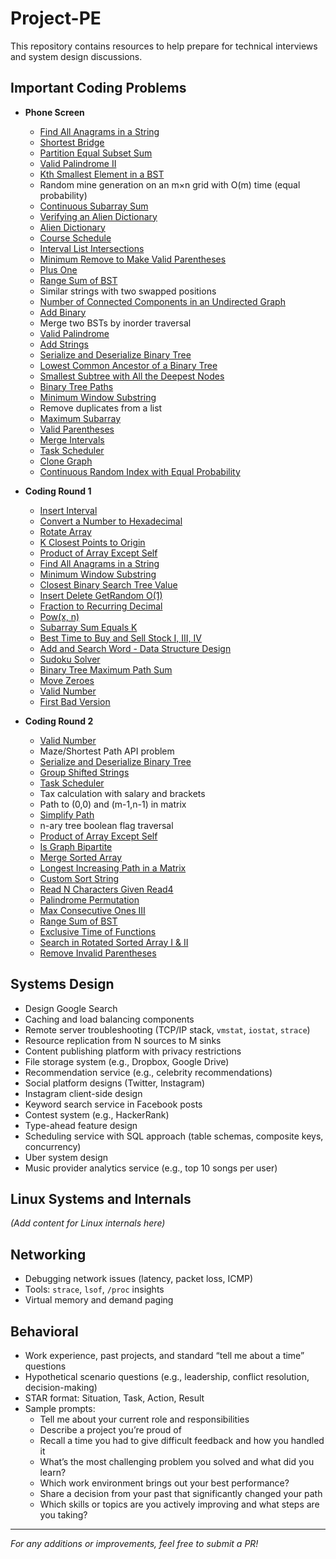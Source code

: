 # Project-PE

This repository contains resources to help prepare for technical interviews and system design discussions.

## Important Coding Problems

- **Phone Screen**
  - [Find All Anagrams in a String](https://leetcode.com/problems/find-all-anagrams-in-a-string/)
  - [Shortest Bridge](https://leetcode.com/problems/shortest-bridge/)
  - [Partition Equal Subset Sum](https://leetcode.com/problems/partition-equal-subset-sum/)
  - [Valid Palindrome II](https://leetcode.com/problems/valid-palindrome-ii/)
  - [Kth Smallest Element in a BST](https://leetcode.com/problems/kth-smallest-element-in-a-bst/)
  - Random mine generation on an m×n grid with O(m) time (equal probability)
  - [Continuous Subarray Sum](https://leetcode.com/problems/continuous-subarray-sum/)
  - [Verifying an Alien Dictionary](https://leetcode.com/problems/verifying-an-alien-dictionary/)
  - [Alien Dictionary](https://leetcode.com/problems/alien-dictionary/)
  - [Course Schedule](https://leetcode.com/problems/course-schedule/)
  - [Interval List Intersections](https://leetcode.com/problems/interval-list-intersections/)
  - [Minimum Remove to Make Valid Parentheses](https://leetcode.com/problems/minimum-remove-to-make-valid-parentheses/)
  - [Plus One](https://leetcode.com/problems/plus-one/)
  - [Range Sum of BST](https://leetcode.com/problems/range-sum-of-bst/)
  - Similar strings with two swapped positions
  - [Number of Connected Components in an Undirected Graph](https://leetcode.com/problems/number-of-connected-components-in-an-undirected-graph/)
  - [Add Binary](https://leetcode.com/problems/add-binary/)
  - Merge two BSTs by inorder traversal
  - [Valid Palindrome](https://leetcode.com/problems/valid-palindrome/)
  - [Add Strings](https://leetcode.com/problems/add-strings/)
  - [Serialize and Deserialize Binary Tree](https://leetcode.com/problems/serialize-and-deserialize-binary-tree/)
  - [Lowest Common Ancestor of a Binary Tree](https://leetcode.com/problems/lowest-common-ancestor-of-a-binary-tree/)
  - [Smallest Subtree with All the Deepest Nodes](https://leetcode.com/problems/smallest-subtree-with-all-the-deepest-nodes/)
  - [Binary Tree Paths](https://leetcode.com/problems/binary-tree-paths/)
  - [Minimum Window Substring](https://leetcode.com/problems/minimum-window-substring/)
  - Remove duplicates from a list
  - [Maximum Subarray](https://leetcode.com/problems/maximum-subarray/)
  - [Valid Parentheses](https://leetcode.com/problems/valid-parentheses/)
  - [Merge Intervals](https://leetcode.com/problems/merge-intervals/)
  - [Task Scheduler](https://leetcode.com/problems/task-scheduler/)
  - [Clone Graph](https://leetcode.com/problems/clone-graph/)
  - [Continuous Random Index with Equal Probability](https://www.***.org/find-index-maximum-occurring-element-equal-probability/)

- **Coding Round 1**
  - [Insert Interval](https://leetcode.com/problems/insert-interval/)
  - [Convert a Number to Hexadecimal](https://leetcode.com/problems/convert-a-number-to-hexadecimal/)
  - [Rotate Array](https://leetcode.com/problems/rotate-array/)
  - [K Closest Points to Origin](https://leetcode.com/problems/k-closest-points-to-origin/)
  - [Product of Array Except Self](https://leetcode.com/problems/product-of-array-except-self/)
  - [Find All Anagrams in a String](https://leetcode.com/problems/find-all-anagrams-in-a-string/)
  - [Minimum Window Substring](https://leetcode.com/problems/minimum-window-substring/)
  - [Closest Binary Search Tree Value](https://leetcode.com/problems/closest-binary-search-tree-value/)
  - [Insert Delete GetRandom O(1)](https://leetcode.com/problems/insert-delete-getrandom-o1/)
  - [Fraction to Recurring Decimal](https://leetcode.com/problems/fraction-to-recurring-decimal/)
  - [Pow(x, n)](https://leetcode.com/problems/powx-n/)
  - [Subarray Sum Equals K](https://leetcode.com/problems/subarray-sum-equals-k/)
  - [Best Time to Buy and Sell Stock I, III, IV](https://leetcode.com/problems/best-time-to-buy-and-sell-stock/)
  - [Add and Search Word - Data Structure Design](https://leetcode.com/problems/add-and-search-word-data-structure-design/)
  - [Sudoku Solver](https://leetcode.com/problems/sudoku-solver/)
  - [Binary Tree Maximum Path Sum](https://leetcode.com/problems/binary-tree-maximum-path-sum/)
  - [Move Zeroes](https://leetcode.com/problems/move-zeroes/)
  - [Valid Number](https://leetcode.com/problems/valid-number/)
  - [First Bad Version](https://leetcode.com/problems/first-bad-version/)

- **Coding Round 2**
  - [Valid Number](https://leetcode.com/problems/valid-number/)
  - Maze/Shortest Path API problem
  - [Serialize and Deserialize Binary Tree](https://leetcode.com/problems/serialize-and-deserialize-binary-tree/)
  - [Group Shifted Strings](https://leetcode.com/problems/group-shifted-strings/)
  - [Task Scheduler](https://leetcode.com/problems/task-scheduler/)
  - Tax calculation with salary and brackets
  - Path to (0,0) and (m-1,n-1) in matrix
  - [Simplify Path](https://leetcode.com/problems/simplify-path/)
  - n-ary tree boolean flag traversal
  - [Product of Array Except Self](https://leetcode.com/problems/product-of-array-except-self/)
  - [Is Graph Bipartite](https://leetcode.com/problems/is-graph-bipartite/)
  - [Merge Sorted Array](https://leetcode.com/problems/merge-sorted-array/)
  - [Longest Increasing Path in a Matrix](https://leetcode.com/problems/longest-increasing-path-in-a-matrix/)
  - [Custom Sort String](https://leetcode.com/problems/custom-sort-string/)
  - [Read N Characters Given Read4](https://leetcode.com/problems/read-n-characters-given-read4/)
  - [Palindrome Permutation](https://leetcode.com/problems/palindrome-permutation/)
  - [Max Consecutive Ones III](https://leetcode.com/problems/max-consecutive-ones-iii/)
  - [Range Sum of BST](https://leetcode.com/problems/range-sum-of-bst/)
  - [Exclusive Time of Functions](https://leetcode.com/problems/exclusive-time-of-functions/)
  - [Search in Rotated Sorted Array I & II](https://leetcode.com/problems/search-in-rotated-sorted-array/)
  - [Remove Invalid Parentheses](https://leetcode.com/problems/remove-invalid-parentheses/)

## Systems Design

- Design Google Search
- Caching and load balancing components
- Remote server troubleshooting (TCP/IP stack, `vmstat`, `iostat`, `strace`)
- Resource replication from N sources to M sinks
- Content publishing platform with privacy restrictions
- File storage system (e.g., Dropbox, Google Drive)
- Recommendation service (e.g., celebrity recommendations)
- Social platform designs (Twitter, Instagram)
- Instagram client-side design
- Keyword search service in Facebook posts
- Contest system (e.g., HackerRank)
- Type-ahead feature design
- Scheduling service with SQL approach (table schemas, composite keys, concurrency)
- Uber system design
- Music provider analytics service (e.g., top 10 songs per user)

## Linux Systems and Internals

_(Add content for Linux internals here)_

## Networking

- Debugging network issues (latency, packet loss, ICMP)
- Tools: `strace`, `lsof`, `/proc` insights
- Virtual memory and demand paging

## Behavioral

- Work experience, past projects, and standard “tell me about a time” questions
- Hypothetical scenario questions (e.g., leadership, conflict resolution, decision-making)
- STAR format: Situation, Task, Action, Result
- Sample prompts:
  - Tell me about your current role and responsibilities
  - Describe a project you’re proud of
  - Recall a time you had to give difficult feedback and how you handled it
  - What’s the most challenging problem you solved and what did you learn?
  - Which work environment brings out your best performance?
  - Share a decision from your past that significantly changed your path
  - Which skills or topics are you actively improving and what steps are you taking?

---

_For any additions or improvements, feel free to submit a PR!_

